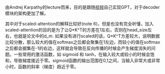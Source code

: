 由Andrej Karpathy的lecture而来，目的是跟随[视频](https://www.youtube.com/watch?v=kCc8FmEb1nY&ab_channel=AndrejKarpathy)自己实现GPT，对于decoder模块的架构更加了解。

其中对于scaled-attention的解释比较好(note 6)，但是也没有完全听懂，加入scaled-attention的目的是为了让Q\*K^T的方差在1左右，否则在head_size左右，也就是论文中的d_m. 如果没有进行scaled的话，Q\*K^T方差较大，说明数据比较分散，那么较大的值在softmax之后都会聚集在1左边，而较小的值在softmax之后都会据集在-1的右边，这样就会导致在反向传播的时候会产生梯度消失的问题。一些常用的激活函数，如 sigmoid 和 tanh，在输入较大或较小的时候会饱和，导致梯度接近于零。sigmoid函数的输出范围在0,1之间，当输入非常大或非常小时，函数的斜率（梯度）趋近于零。

